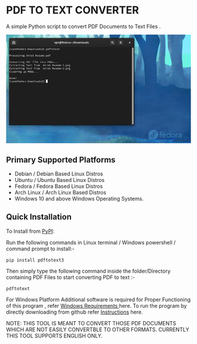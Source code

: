 # PDF TO TEXT CONVERTER
A simple Python script to convert PDF Documents to Text Files .

<img src="https://github.com/Anish-M-code/pdftotext/raw/master/screenshots/tool.png">

## Primary Supported Platforms

* Debian / Debian Based Linux Distros
* Ubuntu / Ubuntu Based Linux Distros
* Fedora / Fedora Based Linux Distros
* Arch Linux / Arch Linux Based Distros
* Windows 10 and above Windows Operating Systems.

Quick Installation
------------------

To Install from [PyPI](https://pypi.org/project/pdftotext3/):

Run the following commands in Linux terminal / Windows powershell / command prompt to install:-

```
pip install pdftotext3
```
Then simply type the following command inside the folder/Directory containing PDF Files to start converting PDF to text :- 

```
pdftotext
```
For Windows Platform Additional software is required for Proper Functioning of this program , refer [ Windows Requirements ](/Windows_Requirements.md) here.
To run the program by directly downloading from github refer [ Instructions](/Install.md) here.

NOTE: THIS TOOL IS MEANT TO CONVERT THOSE PDF DOCUMENTS WHICH ARE NOT EASILY CONVERTBLE TO OTHER FORMATS.
CURRENTLY THIS TOOL SUPPORTS ENGLISH ONLY.

